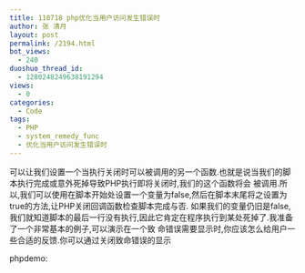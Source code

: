 ```yaml
---
title: 110718 php优化当用户访问发生错误时
author: 张 清月
layout: post
permalink: /2194.html
bot_views:
  - 240
duoshuo_thread_id:
  - 1280248249638191294
views:
  - 0
categories:
  - Code
tags:
  - PHP
  - system_remedy_func
  - 优化当用户访问发生错误时
---
```

可以让我们设置一个当执行关闭时可以被调用的另一个函数.也就是说当我们的脚本执行完成或意外死掉导致PHP执行即将关闭时,我们的这个函数将会 被调用.所以,我们可以使用在脚本开始处设置一个变量为false,然后在脚本末尾将之设置为true的方法,让PHP关闭回调函数检查脚本完成与否. 如果我们的变量仍旧是false,我们就知道脚本的最后一行没有执行,因此它肯定在程序执行到某处死掉了.我准备了一个非常基本的例子,可以演示在一个致 命错误需要显示时,你应该怎么给用户一些合适的反馈.你可以通过关闭致命错误的显示

phpdemo:

<pre lang="php"><?php
error_reporting ( E_ALL );
$system_remedy = false; //系统出错补救变量初始化  可以设置为on off 等等
function system_remedy_func() {
	global $system_remedy;
	if (! $system_remedy) {
		header ( "Location: http://www.80aj.com" );
		exit ();
	}
}
register_shutdown_function ( "system_remedy_func" );
$a = new ErrorClass ();
$system_remedy = true; //复原变量 表示此次处理是正常的
?>
</pre>